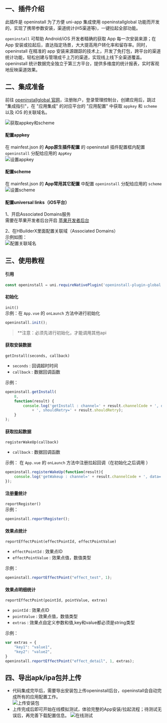 ## 一、插件介绍
此插件是 openinstall 为了方便 uni-app 集成使用 openinstallglobal 功能而开发的，实现了携带参数安装，渠道统计(H5渠道等)，一键拉起全部功能。

`openinstall` 可帮助 Android/iOS 开发者精确的获取 App 每一次安装来源；在 App 安装或拉起后，直达指定场景，大大提高用户转化率和留存率。同时，openinstall 在精准的 app 安装来源跟踪的技术上，开发了免打包，跨平台的渠道统计功能，轻松创建与管理成千上万的渠道，实现线上线下全渠道覆盖。openinstall 统计数据完全独立于第三方平台，提供多维度的统计报表，实时客观地反映渠道效果。

## 二、集成准备
前往 [openinstallglobal 官网](https://www.openinstallglobal.com/)，注册账户，登录管理控制台，创建应用后，跳过 "集成指引"，在 "应用集成" 的对应平台的 "应用配置" 中获取 `appkey` 和 `scheme` 以及 iOS 的关联域名。

![获取appkey和scheme](https://web.cdn.openinstallcloud.com/doc/ios-appkey.png)

#### 配置appkey
在 mainfest.json 的 **App原生插件配置** 的 openinstall 插件配置框内配置 `openinstall` 分配给应用的 `AppKey`  
![设置appkey](https://web.cdn.openinstallcloud.com/doc/uniapp-appkey.jpg)
#### 配置scheme
在 mainfest.json 的 **App常用其它配置** 中配置 `openinstall` 分配给应用的 `scheme`    
![设置scheme](https://web.cdn.openinstallcloud.com/doc/uniapp-scheme.jpg)
#### 配置universal links（iOS平台）
1、开启Associated Domains服务  
需要在苹果开发者后台开启 [苹果开发者后台](https://developer.apple.com)  

2、在HBuilderX里面配置关联域（Associated Domains）  
示例如图：  
![配置关联域名](https://web.cdn.openinstallcloud.com/doc/uniapp-applinks.png)  

## 三、使用教程

#### 引用
``` js
const openinstall = uni.requireNativePlugin('openinstall-plugin-global');
```

#### 初始化
`init()`    
示例：在 `App.vue` 的 `onLaunch` 方法中进行初始化
``` js
openinstall.init();
```
>**注意：必须先进行初始化，才能调用其他api

#### 获取安装数据
`getInstall(seconds, callback)`
- `seconds` : 回调超时时间
- `callback` : 数据回调函数

示例：
``` js
openinstall.getInstall(
    8,
    function(result) {
        console.log('getInstall : channel=' + result.channelCode + ', data=' + result.bindData 
            + ', shouldRetry=' + result.shouldRetry);
    }
);
```

#### 获取拉起数据
 
`registerWakeUp(callback)`  
- `callback` : 数据回调函数  

示例：
在 `App.vue` 的 `onLaunch` 方法中注册拉起回调（在初始化之后调用 ） 
``` js
openinstall.registerWakeUp(function(result){
    console.log('getWakeup : channel=' + result.channelCode + ', data=' + result.bindData);
});
```
#### 注册量统计
`reportRegister()`  
示例：
``` js
openinstall.reportRegister();
```

#### 效果点统计
`reportEffectPoint(effectPointId, effectPointValue)`
- `effectPointId` : 效果点ID
- `effectPointValue` : 效果点值，数值类型

示例：
``` js
openinstall.reportEffectPoint("effect_test", 1);
```

#### 效果点明细统计
`reportEffectPoint(pointId, pointValue, extras)`
- `pointId` : 效果点ID
- `pointValue` : 效果点值，数值类型
- `extras` : 效果点自定义参数和值,key和value都必须是string类型

示例：
``` js
var extras = {
    "key1": "value1",
    "key2": "value2",
}
openinstall.reportEffectPoint("effect_detail", 1, extras);
```

## 四、导出apk/ipa包并上传
- 代码集成完毕后，需要导出安装包上传openinstall后台，openinstall会自动完成所有的应用配置工作。  
![上传安装包](https://web.cdn.openinstallcloud.com/doc/upload-ipa-jump.png)
- 上传完成后即可开始在线模拟测试，体验完整的App安装/拉起流程；待测试无误后，再完善下载配置信息。
![在线测试](https://web.cdn.openinstallcloud.com/doc/js-test.png)

